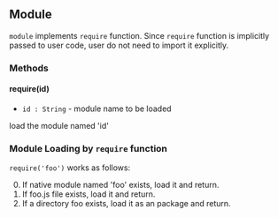 ## Module 
``` module ``` implements ``` require ``` function. 
Since ``` require ``` function is implicitly passed to user code, user do not need to import it explicitly.

### Methods
#### require(id)
* ``` id : String ``` - module name to be loaded

load the module named 'id'

### Module Loading by ``` require ``` function
``` require('foo') ``` works as follows:

0. If native module named 'foo' exists, load it and return.
1. If foo.js file exists, load it and return.
2. If a directory foo exists, load it as an package and return.